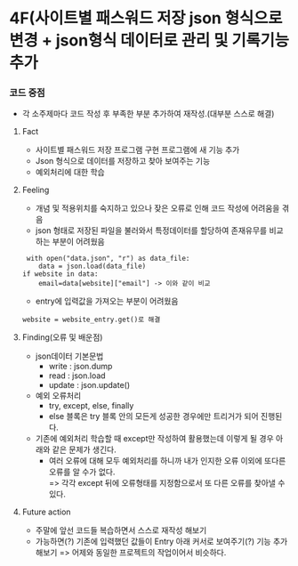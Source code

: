 # 4F(사이트별 패스워드 저장 json 형식으로 변경 + json형식 데이터로 관리 및 기록기능 추가
### 코드 중점
- 각 소주제마다 코드 작성 후 부족한 부분 추가하여 재작성.(대부분 스스로 해결)


1) Fact
    - 사이트별 패스워드 저장 프로그램 구현 프로그램에 새 기능 추가
    - Json 형식으로 데이터를 저장하고 찾아 보여주는 기능
    - 예외처리에 대한 학습
 
2) Feeling
    - 개념 및 적용위치를 숙지하고 있으나 잦은 오류로 인해 코드 작성에 어려움을 겪음
    - json 형태로 저장된 파일을 불러와서 특정데이터를 할당하여 존재유무를 비교하는 부분이 어려웠음
   ```commandline
    with open("data.json", "r") as data_file:
       data = json.load(data_file)     
   if website in data:
       email=data[website]["email"] -> 이와 같이 비교
   ```
   - entry에 입력값을 가져오는 부분이 어려웠음
   ```commandline
   website = website_entry.get()로 해결
   ```

3) Finding(오류 및 배운점)
    - json데이터 기본문법
      - write : json.dump
      - read : json.load
      - update : json.update()
    - 예외 오류처리
      - try, except, else, finally
      - else 블록은 try 블록 안의 모든게 성공한 경우에만 트리거가 되어 진행된다.  
    - 기존에 예외처리 학습할 때 except만 작성하여 활용했는데 이렇게 될 경우 아래와 같은 문제가 생긴다.  
      - 여러 오류에 대해 모두 예외처리를 하니까 내가 인지한 오류 이외에 또다른 오류를 알 수가 없다.  
        => 각각 except 뒤에 오류형태를 지정함으로서 또 다른 오류를 찾아낼 수 있다.  

   
4) Future action
    - 주말에 앞선 코드들 복습하면서 스스로 재작성 해보기
    - 가능하면(?) 기존에 입력했던 값들이 Entry 아래 커서로 보여주기(?) 기능 추가해보기
      => 어제와 동일한 프로젝트의 작업이어서 비슷하다.

